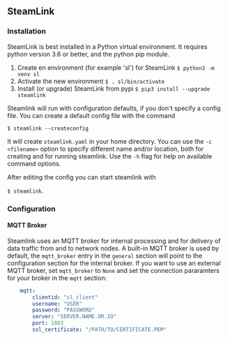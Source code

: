 ## SteamLink


### Installation

SteamLink is best installed in a Python virtual environment. 
It requires python version 3.6 or better, and the python pip module.


1. Create en environment (for example 'sl') for SteamLink	```$ python3 -m venv sl```
1. Activate the new environment ```$ . sl/bin/activate``` 
1. Install (or upgrade) SteamLink from pypi ```$ pip3 install --upgrade steamlink```

Steamlink will run with configuration defaults, if you don't specify a config file. You can create a default config file with the command

```$ steamlink --createconfig ```

It will create `steamlink.yaml` in your home directory. You can use the `-c <filename>` option to specify different name and/or location, both for creating and for running steamlink. Use the `-h` flag for help on available command options.

After editing the config you can start steamlink with

```$ steamlink```. 


### Configuration

#### MQTT Broker

Steamlink uses an MQTT broker for internal processing and for delivery of data traffic from and to network nodes. A built-in MQTT broker is used by default, the `mqtt_broker` entry in the `general` section will point to the configuration section for the internal broker. If you want to use an external MQTT broker, set `mqtt_broker` to `None` and set the connection pararamters for your broker in the `mqtt` section:
```yaml
	mqtt:
	    clientid: "sl_client"
	    username: "USER"
	    password: "PASSWORD"
	    server: "SERVER.NAME.OR.IO"
	    port: 1883
	    ssl_certificate: "/PATH/TO/CERTIFICATE.PEM"
```


